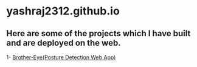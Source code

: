 # yashraj2312.github.io

## Here are some of the projects which I have built and are deployed on the web.

1-  [Brother-Eye(Posture Detection Web App)](https://www.yashraj2312.github.io/broeye/index.html)


